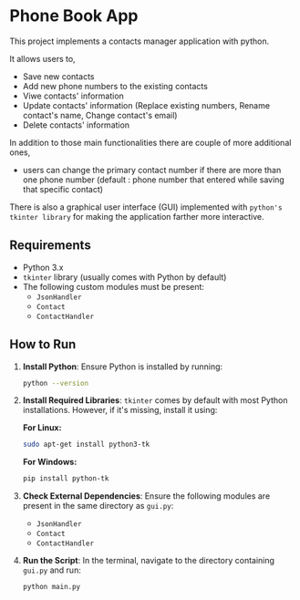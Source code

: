 
# Phone Book App

This project implements a contacts manager application with python. 

It allows users to,
- Save new contacts
- Add new phone numbers to the existing contacts
- Viwe contacts' information 
- Update contacts' information (Replace existing numbers, Rename contact's name, Change contact's email)
- Delete contacts' information

In addition to those main functionalities there are couple of more additional ones,
- users can change the primary contact number if there are more than one phone number (default : phone number that entered while saving that specific contact)
 
There is also a graphical user interface (GUI) implemented with `python's tkinter library` for making the application farther more interactive.


## Requirements

- Python 3.x
- `tkinter` library (usually comes with Python by default)
- The following custom modules must be present:
  - `JsonHandler`
  - `Contact`
  - `ContactHandler`

## How to Run

1. **Install Python**: Ensure Python is installed by running:

    ```bash
    python --version
    ```

2. **Install Required Libraries**: 
    `tkinter` comes by default with most Python installations. However, if it's missing, install it using:

    **For Linux:**
    ```bash
    sudo apt-get install python3-tk
    ```

    **For Windows:**
   ```bash
   pip install python-tk
   ```

4. **Check External Dependencies**: 
   Ensure the following modules are present in the same directory as `gui.py`:
   - `JsonHandler`
   - `Contact`
   - `ContactHandler`

5. **Run the Script**:
   In the terminal, navigate to the directory containing `gui.py` and run:

    ```bash
    python main.py
    ```
